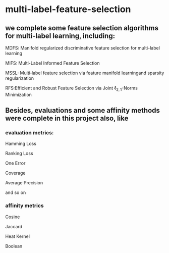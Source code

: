 # multi-label-feature-selection
## we complete some feature selection algorithms for multi-label learning, including:

MDFS: Manifold regularized discriminative feature selection for multi-label learning

MIFS: Multi-Label Informed Feature Selection

MSSL: Multi‑label feature selection via feature manifold learningand sparsity regularization

RFS:Efficient and Robust Feature Selection via Joint $\ell_{2,1}$-Norms Minimization


## Besides, evaluations and some affinity methods were complete in this project also, like

### evaluation metrics:

Hamming Loss

Ranking Loss

One Error

Coverage

Average Precision

and so on

### affinity metrics

Cosine

Jaccard

Heat Kernel

Boolean
